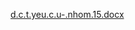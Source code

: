 [d.c.t.yeu.c.u-.nhom.15.docx](https://github.com/lehs29/MIS30071.15/files/8747076/d.c.t.yeu.c.u-.nhom.15.docx)
